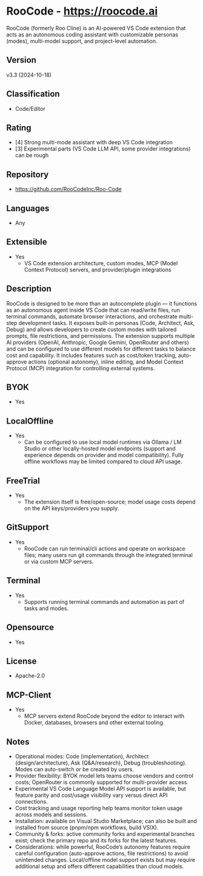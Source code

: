 # RooCode - https://roocode.ai
RooCode (formerly Roo Cline) is an AI-powered VS Code extension that acts as an autonomous coding assistant with customizable personas (modes), multi-model support, and project-level automation.
## Version
v3.3 (2024-10-18)
## Classification 
- Code/Editor

## Rating
- [4] Strong multi-mode assistant with deep VS Code integration
- [3] Experimental parts (VS Code LLM API, some provider integrations) can be rough
## Repository
- https://github.com/RooCodeInc/Roo-Code
## Languages
- Any
## Extensible
- Yes
  - VS Code extension architecture, custom modes, MCP (Model Context Protocol) servers, and provider/plugin integrations
## Description
RooCode is designed to be more than an autocomplete plugin — it functions as an autonomous agent inside VS Code that can read/write files, run terminal commands, automate browser interactions, and orchestrate multi-step development tasks. It exposes built-in personas (Code, Architect, Ask, Debug) and allows developers to create custom modes with tailored prompts, file restrictions, and permissions. The extension supports multiple AI providers (OpenAI, Anthropic, Google Gemini, OpenRouter and others) and can be configured to use different models for different tasks to balance cost and capability. It includes features such as cost/token tracking, auto-approve actions (optional autonomy), inline editing, and Model Context Protocol (MCP) integration for controlling external systems.
## BYOK
- Yes
## LocalOffline
- Yes
  - Can be configured to use local model runtimes via Ollama / LM Studio or other locally-hosted model endpoints (support and experience depends on provider and model compatibility). Fully offline workflows may be limited compared to cloud API usage.
## FreeTrial
- Yes
  - The extension itself is free/open-source; model usage costs depend on the API keys/providers you supply.
## GitSupport
- Yes
  - RooCode can run terminal/cli actions and operate on workspace files; many users run git commands through the integrated terminal or via custom MCP servers.
## Terminal
- Yes
  - Supports running terminal commands and automation as part of tasks and modes.
## Opensource
- Yes
## License
- Apache-2.0 
## MCP-Client
- Yes
  - MCP servers extend RooCode beyond the editor to interact with Docker, databases, browsers and other external tooling.
## Notes
- Operational modes: Code (implementation), Architect (design/architecture), Ask (Q&A/research), Debug (troubleshooting). Modes can auto-switch or be created by users.
- Provider flexibility: BYOK model lets teams choose vendors and control costs; OpenRouter is commonly supported for multi-provider access.
- Experimental VS Code Language Model API support is available, but feature parity and cost/usage visibility vary versus direct API connections.
- Cost tracking and usage reporting help teams monitor token usage across models and sessions.
- Installation: available on Visual Studio Marketplace; can also be built and installed from source (pnpm/npm workflows, build VSIX).
- Community & forks: active community forks and experimental branches exist; check the primary repo and its forks for the latest features.
- Considerations: while powerful, RooCode’s autonomy features require careful configuration (auto-approve actions, file restrictions) to avoid unintended changes. Local/offline model support exists but may require additional setup and offers different capabilities than cloud models.
